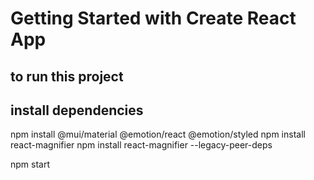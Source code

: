 # Getting Started with Create React App
 ## to run this project 
 ## install dependencies 
npm install @mui/material @emotion/react @emotion/styled
npm install react-magnifier
npm install react-magnifier --legacy-peer-deps

npm start